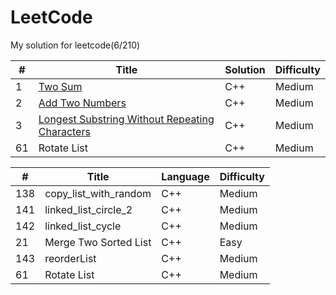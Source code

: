 # LeetCode

My solution for leetcode(6/210)

| # | Title | Solution | Difficulty |
|---|-------|----------|------------|
|1  | [Two Sum](https://leetcode.com/problems/two-sum/) | C++ | Medium |
|2  | [Add Two Numbers](https://leetcode.com/problems/add-two-numbers/) | C++ | Medium |
|3  | [Longest Substring Without Repeating Characters](https://leetcode.com/problems/longest-substring-without-repeating-characters/) | C++ | Medium |
| 61  | Rotate List           | C++  | Medium 

| # | Title | Language | Difficulty |
|---|-------|----------|------------|
| 138 | copy_list_with_random | C++  | Medium
| 141 | linked_list_circle_2  | C++  | Medium
| 142 | linked_list_cycle     | C++  | Medium
| 21  | Merge Two Sorted List      | C++  | Easy
| 143 | reorderList           | C++  | Medium 
| 61  | Rotate List           | C++  | Medium 
